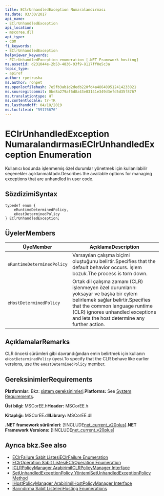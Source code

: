 ```yaml
---
title: EClrUnhandledException Numaralandırması
ms.date: 03/30/2017
api_name:
- EClrUnhandledException
api_location:
- mscoree.dll
api_type:
- COM
f1_keywords:
- EClrUnhandledException
helpviewer_keywords:
- EClrUnhandledException enumeration [.NET Framework hosting]
ms.assetid: d231044e-2b53-4836-93f9-8117ff0e5c3a
topic_type:
- apiref
author: rpetrusha
ms.author: ronpet
ms.openlocfilehash: 7e5fb3ab1d2dedb220fd4a486409512414233021
ms.sourcegitcommit: 0be8a279af6d8a43e03141e349d3efd5d35f8767
ms.translationtype: HT
ms.contentlocale: tr-TR
ms.lasthandoff: 04/18/2019
ms.locfileid: "59176676"
---
```

# <a name="eclrunhandledexception-enumeration"></a><span data-ttu-id="33191-102">EClrUnhandledException Numaralandırması</span><span class="sxs-lookup"><span data-stu-id="33191-102">EClrUnhandledException Enumeration</span></span>
<span data-ttu-id="33191-103">Kullanıcı kodunda işlenmemiş özel durumlar yönetmek için kullanılabilir seçenekler açıklanmaktadır.</span><span class="sxs-lookup"><span data-stu-id="33191-103">Describes the available options for managing exceptions that are unhandled in user code.</span></span>  
  
## <a name="syntax"></a><span data-ttu-id="33191-104">Sözdizimi</span><span class="sxs-lookup"><span data-stu-id="33191-104">Syntax</span></span>  
  
```  
typedef enum {  
    eRuntimeDeterminedPolicy,  
    eHostDeterminedPolicy  
} EClrUnhandledException;  
```  
  
## <a name="members"></a><span data-ttu-id="33191-105">Üyeler</span><span class="sxs-lookup"><span data-stu-id="33191-105">Members</span></span>  
  
|<span data-ttu-id="33191-106">Üye</span><span class="sxs-lookup"><span data-stu-id="33191-106">Member</span></span>|<span data-ttu-id="33191-107">Açıklama</span><span class="sxs-lookup"><span data-stu-id="33191-107">Description</span></span>|  
|------------|-----------------|  
|`eRuntimeDeterminedPolicy`|<span data-ttu-id="33191-108">Varsayılan çalışma biçimi oluştuğunu belirtir.</span><span class="sxs-lookup"><span data-stu-id="33191-108">Specifies that the default behavior occurs.</span></span> <span data-ttu-id="33191-109">İşlem bozuk.</span><span class="sxs-lookup"><span data-stu-id="33191-109">The process is torn down.</span></span>|  
|`eHostDeterminedPolicy`|<span data-ttu-id="33191-110">Ortak dil çalışma zamanı (CLR) işlenmeyen özel durumlarını yoksayar ve başka bir eylem belirlemek sağlar belirtir.</span><span class="sxs-lookup"><span data-stu-id="33191-110">Specifies that the common language runtime (CLR) ignores unhandled exceptions and lets the host determine any further action.</span></span>|  
  
## <a name="remarks"></a><span data-ttu-id="33191-111">Açıklamalar</span><span class="sxs-lookup"><span data-stu-id="33191-111">Remarks</span></span>  
 <span data-ttu-id="33191-112">CLR önceki sürümleri gibi davrandığından emin belirtmek için kullanın `eHostDeterminedPolicy` üyesi.</span><span class="sxs-lookup"><span data-stu-id="33191-112">To specify that the CLR behave like earlier versions, use the `eHostDeterminedPolicy` member.</span></span>  
  
## <a name="requirements"></a><span data-ttu-id="33191-113">Gereksinimler</span><span class="sxs-lookup"><span data-stu-id="33191-113">Requirements</span></span>  
 <span data-ttu-id="33191-114">**Platformlar:** Bkz: [sistem gereksinimleri](../../../../docs/framework/get-started/system-requirements.md).</span><span class="sxs-lookup"><span data-stu-id="33191-114">**Platforms:** See [System Requirements](../../../../docs/framework/get-started/system-requirements.md).</span></span>  
  
 <span data-ttu-id="33191-115">**Üst bilgi:** MSCorEE.h</span><span class="sxs-lookup"><span data-stu-id="33191-115">**Header:** MSCorEE.h</span></span>  
  
 <span data-ttu-id="33191-116">**Kitaplığı:** MSCorEE.dll</span><span class="sxs-lookup"><span data-stu-id="33191-116">**Library:** MSCorEE.dll</span></span>  
  
 <span data-ttu-id="33191-117">**.NET framework sürümleri:** [!INCLUDE[net_current_v20plus](../../../../includes/net-current-v20plus-md.md)]</span><span class="sxs-lookup"><span data-stu-id="33191-117">**.NET Framework Versions:** [!INCLUDE[net_current_v20plus](../../../../includes/net-current-v20plus-md.md)]</span></span>  
  
## <a name="see-also"></a><span data-ttu-id="33191-118">Ayrıca bkz.</span><span class="sxs-lookup"><span data-stu-id="33191-118">See also</span></span>

- [<span data-ttu-id="33191-119">EClrFailure Sabit Listesi</span><span class="sxs-lookup"><span data-stu-id="33191-119">EClrFailure Enumeration</span></span>](../../../../docs/framework/unmanaged-api/hosting/eclrfailure-enumeration.md)
- [<span data-ttu-id="33191-120">EClrOperation Sabit Listesi</span><span class="sxs-lookup"><span data-stu-id="33191-120">EClrOperation Enumeration</span></span>](../../../../docs/framework/unmanaged-api/hosting/eclroperation-enumeration.md)
- [<span data-ttu-id="33191-121">ICLRPolicyManager Arabirimi</span><span class="sxs-lookup"><span data-stu-id="33191-121">ICLRPolicyManager Interface</span></span>](../../../../docs/framework/unmanaged-api/hosting/iclrpolicymanager-interface.md)
- [<span data-ttu-id="33191-122">SetUnhandledExceptionPolicy Yöntemi</span><span class="sxs-lookup"><span data-stu-id="33191-122">SetUnhandledExceptionPolicy Method</span></span>](../../../../docs/framework/unmanaged-api/hosting/iclrpolicymanager-setunhandledexceptionpolicy-method.md)
- [<span data-ttu-id="33191-123">IHostPolicyManager Arabirimi</span><span class="sxs-lookup"><span data-stu-id="33191-123">IHostPolicyManager Interface</span></span>](../../../../docs/framework/unmanaged-api/hosting/ihostpolicymanager-interface.md)
- [<span data-ttu-id="33191-124">Barındırma Sabit Listeleri</span><span class="sxs-lookup"><span data-stu-id="33191-124">Hosting Enumerations</span></span>](../../../../docs/framework/unmanaged-api/hosting/hosting-enumerations.md)
